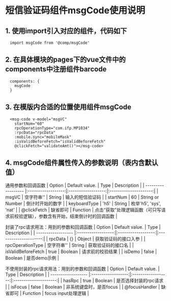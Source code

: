 # 短信验证码组件msgCode使用说明

## 1. 使用import引入对应的组件，代码如下
  
  ```
    import msgCode from '@comp/msgCode'
  ```
## 2. 在具体模块的pages下的vue文件中的components中注册组件barcode

  ```
    components: {
      msgCode
    }
  ```
## 3. 在模版内合适的位置使用组件msgCode

  ```
    <msg-code v-model="msgVC"
      startNum="60"
      rpcOperationType="com.ifp.MP1034"
      :rpcData="rpcData"
      :mobile.sync="mobileMask"
      :isValidBeforeFetch="isValidBeforeFetch"
      @clickFetch="validateAmt()"></msg-code>
  ```
## 4. msgCode组件属性传入的参数说明（表内含默认值）
通用参数和回调函数
| Option             | Default value.     | Type               | Description           |
| ------------------ |:------------------:|:------------------:|:---------------------:|
| msgVC              | 空字符串''          | String            | 输入的短信验证码         |
| startNum           | 60                 | String or Number  | 倒计时开始的数字         |
| keyboardType       | 'h5'               | String            | 枚举'h5', 'sys', 'nat' |
| @clickFetch        | 缺省即可            | Function          | 点击“获取”处理逻辑函数（可只写请求前校验逻辑），参数含有开始，结束倒计时的回调函数        |

封装了rpc请求用法：用到的参数和回调函数
| Option             | Default value.     | Type               | Description           |
| ------------------ |:------------------:|:------------------:|:---------------------:|
| rpcData            | {}                 | Object            | 获取验证码的接口入参    |
| rpcOperationType   | 空字符串''          | String            | 获取验证码的接口名      |
| isValidBeforeFetch | true               | Boolean           | 请求前的校验结果        |
| isDemo             | false              | Boolean           | 是否demo示例          |

不使用封装的rpc请求用法：用到的参数和回调函数
| Option             | Default value.     | Type               | Description           |
| ------------------ |:------------------:|:------------------:|:---------------------:|
| hasRpc             | true               | Boolean           | 是否选择封装的rpc请求   |
| isFocus            | false              | Boolean           | 非系统键盘时，是否focus |
| @focusHandler      | 缺省即可            | Function           | focus input处理逻辑   |

